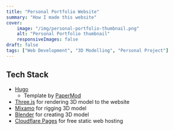 ```yaml
---
title: "Personal Portfolio Website"
summary: "How I made this website"
cover: 
    image: "/img/personal-portfolio-thumbnail.png"
    alt: "Personal Portfolio thumbnail"
    responsiveImages: false
draft: false
tags: ["Web Development", "3D Modelling", "Personal Project"]
---
```


## Tech Stack

- [Hugo](https://gohugo.io/)
  - Template by [PaperMod](https://github.com/adityatelange/hugo-PaperMod)
- [Three.js](https://threejs.org/) for rendering 3D model to the website
- [Mixamo](https://www.mixamo.com/) for rigging 3D model
- [Blender](https://www.blender.org/) for creating 3D model
- [Cloudflare Pages](https://pages.cloudflare.com/) for free static web hosting
